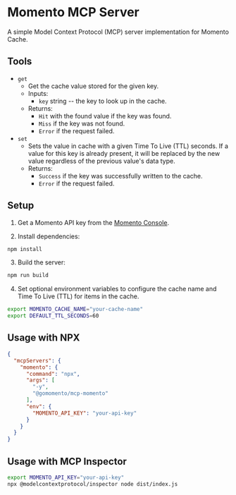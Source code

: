 # Momento MCP Server

A simple Model Context Protocol (MCP) server implementation for Momento Cache.

## Tools

- `get`
  - Get the cache value stored for the given key. 
  - Inputs:
    - `key` string -- the key to look up in the cache.
  - Returns: 
    - `Hit` with the found value if the key was found.
    - `Miss` if the key was not found.
    - `Error` if the request failed.
- `set`
  - Sets the value in cache with a given Time To Live (TTL) seconds. If a value for this key is already present, it will be replaced by the new value regardless of the previous value's data type. 
  - Returns: 
    - `Success` if the key was successfully written to the cache.
    - `Error` if the request failed.

## Setup

1. Get a Momento API key from the [Momento Console](https://console.gomomento.com/).

2. Install dependencies:
```bash
npm install
```

3. Build the server:
```bash
npm run build
```

4. Set optional environment variables to configure the cache name and Time To Live (TTL) for items in the cache.
```bash
export MOMENTO_CACHE_NAME="your-cache-name"
export DEFAULT_TTL_SECONDS=60
```

## Usage with NPX

```json
{
  "mcpServers": {
    "momento": {
      "command": "npx",
      "args": [
        "-y",
        "@gomomento/mcp-momento"
      ],
      "env": {
        "MOMENTO_API_KEY": "your-api-key"
      }
    }
  }
}
```

## Usage with MCP Inspector

```bash
export MOMENTO_API_KEY="your-api-key"
npx @modelcontextprotocol/inspector node dist/index.js
```